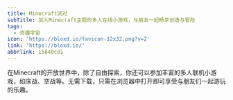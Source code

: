 ```yaml
---
title: Minecraft派对
subTitle: 加入Minecraft主题的多人在线小游戏，与朋友一起畅享创造与冒险
tags:
  - 奇趣宇宙
icon: 'https://bloxd.io/favicon-32x32.png?v=2'
link: 'https://bloxd.io/'
abbrlink: 15840cd1
---
```


在Minecraft的开放世界中，除了自由探索，你还可以参加丰富的多人联机小游戏，如床战、空战等。无需下载，只需在浏览器中打开即可享受与朋友们一起游玩的乐趣。
